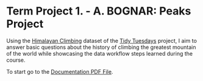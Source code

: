# **Term Project 1. - A. BOGNAR: Peaks Project**

Using the [Himalayan Climbing]("https://github.com/rfordatascience/tidytuesday/blob/master/data/2020/2020-09-22/readme.md") dataset of the [Tidy Tuesdays]("https://github.com/rfordatascience/tidytuesday") project, I aim to answer basic questions about the history of climbing the greatest mountain of the world while showcasing the data workflow steps learned during the course.

To start go to the [Documentation PDF File]("https://github.com/BognarAndras/DE1/blob/main/Term_Project_1/code/Documentation.pdf").
